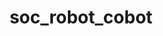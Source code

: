 ---
layout: redirect
title: soc_robot_cobot
permalink: /test/cobot
redirect_url: "https://vimeo.com/210501514"
---